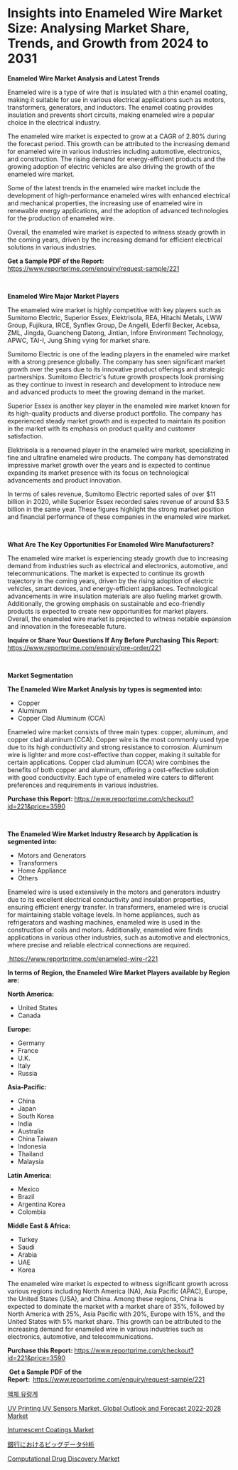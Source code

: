 <p><h1>Insights into Enameled Wire Market Size: Analysing Market Share, Trends, and Growth from 2024 to 2031</h1></p><p><strong>Enameled Wire Market Analysis and Latest Trends</strong></p>
<p><p>Enameled wire is a type of wire that is insulated with a thin enamel coating, making it suitable for use in various electrical applications such as motors, transformers, generators, and inductors. The enamel coating provides insulation and prevents short circuits, making enameled wire a popular choice in the electrical industry.</p><p>The enameled wire market is expected to grow at a CAGR of 2.80% during the forecast period. This growth can be attributed to the increasing demand for enameled wire in various industries including automotive, electronics, and construction. The rising demand for energy-efficient products and the growing adoption of electric vehicles are also driving the growth of the enameled wire market.</p><p>Some of the latest trends in the enameled wire market include the development of high-performance enameled wires with enhanced electrical and mechanical properties, the increasing use of enameled wire in renewable energy applications, and the adoption of advanced technologies for the production of enameled wire.</p><p>Overall, the enameled wire market is expected to witness steady growth in the coming years, driven by the increasing demand for efficient electrical solutions in various industries.</p></p>
<p><strong>Get a Sample PDF of the Report:&nbsp;</strong> <a href="https://www.reportprime.com/enquiry/request-sample/221">https://www.reportprime.com/enquiry/request-sample/221</a></p>
<p>&nbsp;</p>
<p><strong>Enameled Wire Major Market Players</strong></p>
<p><p>The enameled wire market is highly competitive with key players such as Sumitomo Electric, Superior Essex, Elektrisola, REA, Hitachi Metals, LWW Group, Fujikura, IRCE, Synflex Group, De Angelli, Ederfil Becker, Acebsa, ZML, Jingda, Guancheng Datong, Jintian, Infore Environment Technology, APWC, TAI-I, Jung Shing vying for market share.</p><p>Sumitomo Electric is one of the leading players in the enameled wire market with a strong presence globally. The company has seen significant market growth over the years due to its innovative product offerings and strategic partnerships. Sumitomo Electric's future growth prospects look promising as they continue to invest in research and development to introduce new and advanced products to meet the growing demand in the market.</p><p>Superior Essex is another key player in the enameled wire market known for its high-quality products and diverse product portfolio. The company has experienced steady market growth and is expected to maintain its position in the market with its emphasis on product quality and customer satisfaction.</p><p>Elektrisola is a renowned player in the enameled wire market, specializing in fine and ultrafine enameled wire products. The company has demonstrated impressive market growth over the years and is expected to continue expanding its market presence with its focus on technological advancements and product innovation.</p><p>In terms of sales revenue, Sumitomo Electric reported sales of over $11 billion in 2020, while Superior Essex recorded sales revenue of around $3.5 billion in the same year. These figures highlight the strong market position and financial performance of these companies in the enameled wire market.</p></p>
<p>&nbsp;</p>
<p><strong>What Are The Key Opportunities For Enameled Wire Manufacturers?</strong></p>
<p><p>The enameled wire market is experiencing steady growth due to increasing demand from industries such as electrical and electronics, automotive, and telecommunications. The market is expected to continue its growth trajectory in the coming years, driven by the rising adoption of electric vehicles, smart devices, and energy-efficient appliances. Technological advancements in wire insulation materials are also fueling market growth. Additionally, the growing emphasis on sustainable and eco-friendly products is expected to create new opportunities for market players. Overall, the enameled wire market is projected to witness notable expansion and innovation in the foreseeable future.</p></p>
<p><strong>Inquire or Share Your Questions If Any Before Purchasing This Report:</strong> <a href="https://www.reportprime.com/enquiry/pre-order/221">https://www.reportprime.com/enquiry/pre-order/221</a></p>
<p>&nbsp;</p>
<p><strong>Market Segmentation</strong></p>
<p><strong>The Enameled Wire Market Analysis by types is segmented into:</strong></p>
<p><ul><li>Copper</li><li>Aluminum</li><li>Copper Clad Aluminum (CCA)</li></ul></p>
<p><p>Enameled wire market consists of three main types: copper, aluminum, and copper clad aluminum (CCA). Copper wire is the most commonly used type due to its high conductivity and strong resistance to corrosion. Aluminum wire is lighter and more cost-effective than copper, making it suitable for certain applications. Copper clad aluminum (CCA) wire combines the benefits of both copper and aluminum, offering a cost-effective solution with good conductivity. Each type of enameled wire caters to different preferences and requirements in various industries.</p></p>
<p><strong>Purchase this Report:&nbsp;</strong><a href="https://www.reportprime.com/checkout?id=221&price=3590">https://www.reportprime.com/checkout?id=221&price=3590</a></p>
<p>&nbsp;</p>
<p><strong>The Enameled Wire Market Industry Research by Application is segmented into:</strong></p>
<p><ul><li>Motors and Generators</li><li>Transformers</li><li>Home Appliance</li><li>Others</li></ul></p>
<p><p>Enameled wire is used extensively in the motors and generators industry due to its excellent electrical conductivity and insulation properties, ensuring efficient energy transfer. In transformers, enameled wire is crucial for maintaining stable voltage levels. In home appliances, such as refrigerators and washing machines, enameled wire is used in the construction of coils and motors. Additionally, enameled wire finds applications in various other industries, such as automotive and electronics, where precise and reliable electrical connections are required.</p></p>
<p><a href="https://www.reportprime.com/enameled-wire-r221">&nbsp;https://www.reportprime.com/enameled-wire-r221</a></p>
<p><strong>In terms of Region, the Enameled Wire Market Players available by Region are:</strong></p>
<p>
    <p> <strong> North America: </strong>
        <ul>
            <li>United States</li>
            <li>Canada</li>
        </ul>
        </p> 
    <p> <strong> Europe: </strong>
        <ul>
            <li>Germany</li>
            <li>France</li>
            <li>U.K.</li>
            <li>Italy</li>
            <li>Russia</li>
        </ul>
        </p> 
    <p> <strong> Asia-Pacific: </strong>
        <ul>
            <li>China</li>
            <li>Japan</li>
            <li>South Korea</li>
            <li>India</li>
            <li>Australia</li>
            <li>China Taiwan</li>
            <li>Indonesia</li>
            <li>Thailand</li>
            <li>Malaysia</li>
        </ul>
        </p> 
    <p> <strong> Latin America: </strong>
        <ul>
            <li>Mexico</li>
            <li>Brazil</li>
            <li>Argentina Korea</li>
            <li>Colombia</li>
        </ul>
        </p> 
    <p> <strong> Middle East & Africa: </strong>
        <ul>
            <li>Turkey</li>
            <li>Saudi</li>
            <li>Arabia</li>
            <li>UAE</li>
            <li>Korea</li>
        </ul>
    </p>
    </p>
<p><p>The enameled wire market is expected to witness significant growth across various regions including North America (NA), Asia Pacific (APAC), Europe, the United States (USA), and China. Among these regions, China is expected to dominate the market with a market share of 35%, followed by North America with 25%, Asia Pacific with 20%, Europe with 15%, and the United States with 5% market share. This growth can be attributed to the increasing demand for enameled wire in various industries such as electronics, automotive, and telecommunications.</p></p>
<p><strong>Purchase this Report: </strong><a href="https://www.reportprime.com/checkout?id=221&price=3590">https://www.reportprime.com/checkout?id=221&price=3590</a></p>
<p>&nbsp;<strong>Get a Sample PDF of the Report:&nbsp;&nbsp;</strong><a href="https://www.reportprime.com/enquiry/request-sample/221">https://www.reportprime.com/enquiry/request-sample/221</a></p>
<p><strong></strong></p>
<p><p><a href="https://medium.com/@huyquanghp14vn_98051/%EA%B8%80%EB%A1%9C%EB%B2%8C-%EC%95%A1%EC%B2%B4-%EC%9C%A0%EB%9F%89%EA%B3%84-%EC%8B%9C%EC%9E%A5-%EB%B6%84%EC%84%9D-%ED%8A%B8%EB%A0%8C%EB%93%9C-%EC%98%88%EC%B8%A1-%EB%B0%8F-%EC%84%B1%EC%9E%A5-%EA%B8%B0%ED%9A%8C-2024%EB%85%84-2031%EB%85%84-%EC%9D%84-%EB%8B%A4%EB%A3%AC-145%ED%8E%98%EC%9D%B4%EC%A7%80-%EB%B3%B4%EA%B3%A0%EC%84%9C-e9c82253c49a">액체 유량계</a></p><p><a href="https://medium.com/@alan.buckland656/uv-printing-uv-sensors-market-global-outlook-and-forecast-2022-2028-market-global-market-ebafa7f34a20">UV Printing UV Sensors Market, Global Outlook and Forecast 2022-2028 Market</a></p><p><a href="https://github.com/RoccoManning/Market-Research-Report-List-6/blob/main/intumescent-coatings-market.md">Intumescent Coatings Market</a></p><p><a href="https://medium.com/@ferneconroy11/%E9%8A%80%E8%A1%8C%E6%A5%AD%E7%95%8C%E3%81%AB%E3%81%8A%E3%81%91%E3%82%8B%E3%83%93%E3%83%83%E3%82%B0%E3%83%87%E3%83%BC%E3%82%BF%E5%88%86%E6%9E%90-%E5%B8%82%E5%A0%B4%E3%82%BB%E3%82%B0%E3%83%A1%E3%83%B3%E3%83%86%E3%83%BC%E3%82%B7%E3%83%A7%E3%83%B3-%E5%9C%B0%E7%90%86%E7%9A%84%E5%9C%B0%E5%9F%9F-2031%E5%B9%B4%E3%81%BE%E3%81%A7%E3%81%AE%E5%B8%82%E5%A0%B4%E4%BA%88%E6%B8%AC-77db20e2d2cf">銀行におけるビッグデータ分析</a></p><p><a href="https://www.linkedin.com/pulse/insights-computational-drug-discovery-industry-market-financial-iahdc">Computational Drug Discovery Market</a></p></p>